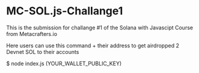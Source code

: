 # MC-SOL.js-Challange1

This is the submission for challange #1 of the Solana with Javascipt Course from Metacrafters.io

Here users can use this command + their address to get airdropped 2 Devnet SOL to their accounts

$ node index.js (YOUR_WALLET_PUBLIC_KEY)

